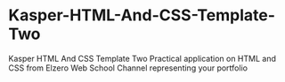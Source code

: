 # Kasper-HTML-And-CSS-Template-Two
Kasper HTML And CSS Template Two  Practical application on HTML and CSS from Elzero Web School Channel representing your portfolio
